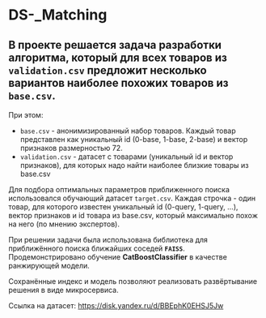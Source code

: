 # DS-_Matching

## В проекте решается задача разработки алгоритма, который для всех товаров из `validation.csv` предложит несколько вариантов наиболее похожих товаров из `base.csv`.

При этом:
- `base.csv` - анонимизированный набор товаров. Каждый товар представлен как уникальный id (0-base, 1-base, 2-base) и вектор признаков размерностью 72.
- `validation.csv` - датасет с товарами (уникальный id и вектор признаков), для которых надо найти наиболее близкие товары из base.csv

Для подбора оптимальных параметров приближенного поиска использовался обучающий датасет `target.csv`. 
Каждая строчка - один товар, для которого известен уникальный id (0-query, 1-query, …), вектор признаков и id товара из base.csv, который максимально похож на него (по мнению экспертов).

При решении задачи была использована библиотека для приближённого поиска ближайших соседей **`FAISS`**. 
Продемонстрировано обучение **CatBoostClassifier** в качестве ранжирующей модели.

Сохранённые индекс и модель позволяют реализовать развёртывание решения в виде микросервиса.

Ссылка на датасет: https://disk.yandex.ru/d/BBEphK0EHSJ5Jw
